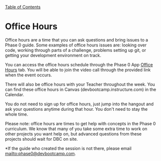 [Table of Contents](README.md)

# Office Hours

Office hours are a time that you can ask questions and bring issues to a Phase 0 guide. Some examples of office hours issues are: looking over code, working through parts of a challenge, problems setting up git, or getting your development environment on track.

You can access the office hours schedule through the Phase 0 App [Office Hours](http://phase0.devbootcamp.com/office_hours) tab. You will be able to join the video call through the provided link when the event occurs.

There will also be office hours with your Teacher throughout the week. You can find these office hours in Canvas (devbootcamp.instructure.com) in the Calendar.

You do not need to sign up for office hours, just jump into the hangout and ask your questions anytime during that hour. You don't need to stay the whole time.

Please note: office hours are times to get help with concepts in the Phase 0 curriculum. We know that many of you take some extra time to work on other projects you want help on, but advanced questions from these projects should wait for DBC on site.

*If the guide who created the session is not there, please email <mailto:phase0@devbootcamp.com>.



